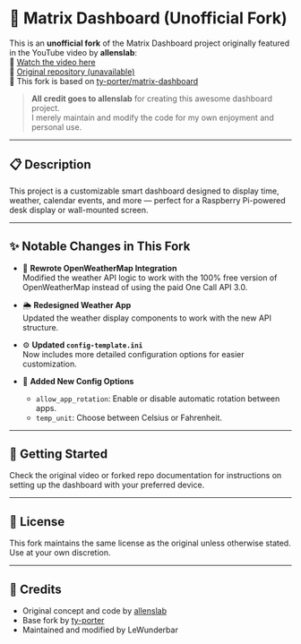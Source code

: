 # 🧬 Matrix Dashboard (Unofficial Fork)

This is an **unofficial fork** of the Matrix Dashboard project originally featured in the YouTube video by **allenslab**:  
🔗 [Watch the video here](https://youtu.be/A5A6ET64Oz8?si=lJgQuG-YSMkDBDVc)  
📁 [Original repository (unavailable)](https://github.com/allenslab)  
📁 This fork is based on [ty-porter/matrix-dashboard](https://github.com/ty-porter/matrix-dashboard)  

> **All credit goes to allenslab** for creating this awesome dashboard project.  
> I merely maintain and modify the code for my own enjoyment and personal use.

---

## 📋 Description

This project is a customizable smart dashboard designed to display time, weather, calendar events, and more — perfect for a Raspberry Pi-powered desk display or wall-mounted screen.

---

## ✨ Notable Changes in This Fork

- 🔄 **Rewrote OpenWeatherMap Integration**  
  Modified the weather API logic to work with the 100% free version of OpenWeatherMap instead of using the paid One Call API 3.0.

- 🌦️ **Redesigned Weather App**  
  Updated the weather display components to work with the new API structure.

- ⚙️ **Updated `config-template.ini`**  
  Now includes more detailed configuration options for easier customization.

- 🔁 **Added New Config Options**  
  - `allow_app_rotation`: Enable or disable automatic rotation between apps.  
  - `temp_unit`: Choose between Celsius or Fahrenheit.

---

## 🚀 Getting Started

Check the original video or forked repo documentation for instructions on setting up the dashboard with your preferred device.

---

## 📜 License

This fork maintains the same license as the original unless otherwise stated. Use at your own discretion.

---

## 🙏 Credits

- Original concept and code by [allenslab](https://www.youtube.com/@allenslab)
- Base fork by [ty-porter](https://github.com/ty-porter/matrix-dashboard)
- Maintained and modified by LeWunderbar